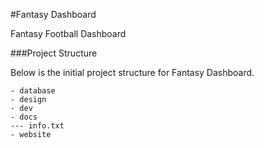 #Fantasy Dashboard

Fantasy Football Dashboard

###Project Structure

Below is the initial project structure for Fantasy Dashboard.

```
- database
- design
- dev
- docs
--- info.txt
- website
```